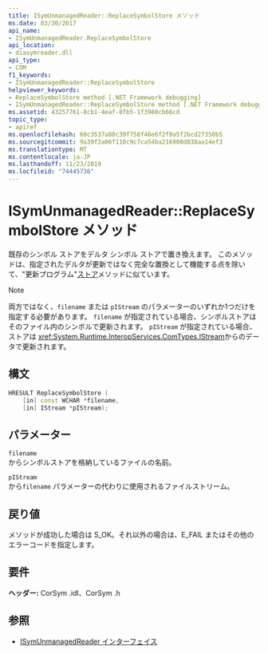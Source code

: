 ```yaml
---
title: ISymUnmanagedReader::ReplaceSymbolStore メソッド
ms.date: 03/30/2017
api_name:
- ISymUnmanagedReader.ReplaceSymbolStore
api_location:
- diasymreader.dll
api_type:
- COM
f1_keywords:
- ISymUnmanagedReader::ReplaceSymbolStore
helpviewer_keywords:
- ReplaceSymbolStore method [.NET Framework debugging]
- ISymUnmanagedReader::ReplaceSymbolStore method [.NET Framework debugging]
ms.assetid: 43257761-8cb1-4eaf-8fb5-1f3980cb66cd
topic_type:
- apiref
ms.openlocfilehash: 60c3537a80c39f758f46e6f2f0a5f2bcd27350b5
ms.sourcegitcommit: 9a39f2a06f110c9c7ca54ba216900d038aa14ef3
ms.translationtype: MT
ms.contentlocale: ja-JP
ms.lasthandoff: 11/23/2019
ms.locfileid: "74445736"
---
```

# <a name="isymunmanagedreaderreplacesymbolstore-method"></a>ISymUnmanagedReader::ReplaceSymbolStore メソッド
既存のシンボル ストアをデルタ シンボル ストアで置き換えます。 このメソッドは、指定されたデルタが更新ではなく完全な置換として機能する点を除いて、"更新プログラム"[ストア](../../../../docs/framework/unmanaged-api/diagnostics/isymunmanagedreader-updatesymbolstore-method.md)メソッドに似ています。  
  
> [!NOTE]
> 両方ではなく、`filename` または `pIStream` のパラメーターのいずれか1つだけを指定する必要があります。 `filename` が指定されている場合、シンボルストアはそのファイル内のシンボルで更新されます。 `pIStream` が指定されている場合、ストアは <xref:System.Runtime.InteropServices.ComTypes.IStream>からのデータで更新されます。  
  
## <a name="syntax"></a>構文  
  
```cpp  
HRESULT ReplaceSymbolStore (  
    [in] const WCHAR *filename,  
    [in] IStream *pIStream);  
```  
  
## <a name="parameters"></a>パラメーター  
 `filename`  
 からシンボルストアを格納しているファイルの名前。  
  
 `pIStream`  
 から`filename` パラメーターの代わりに使用されるファイルストリーム。  
  
## <a name="return-value"></a>戻り値  
 メソッドが成功した場合は S_OK。それ以外の場合は、E_FAIL またはその他のエラーコードを指定します。  
  
## <a name="requirements"></a>要件  
 **ヘッダー:** CorSym .idl、CorSym .h  
  
## <a name="see-also"></a>参照

- [ISymUnmanagedReader インターフェイス](../../../../docs/framework/unmanaged-api/diagnostics/isymunmanagedreader-interface.md)

